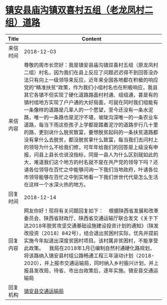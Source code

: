 # <a href="http://www.shangluo.gov.cn/zmhd/ldxxxx.jsp?urltype=leadermail.LeaderMailContentUrl&wbtreeid=1112&leadermailid=5049">镇安县庙沟镇双喜村五组（老龙凤村二组）道路</a>
|Title|Content|
|:---:|---|
|来信时间|2018-12-03|
|来信内容|尊敬的周市长您好：我是镇安县庙沟镇双喜村五组（原龙凤村二组）村名，因为我们在县上反应了问题迟迟得不到回答没办法只有向上一级领导来反应，近年来全国各地都在积极的响应党的“精准扶贫”政策，作为我们小组村名也在积极响应，我县其它各镇不但实现了硬化道路路面村村通、组组通，甚是有的镇村组地方实现了户户通的大好局面，可就在同时我们组能有一条像样的道路是几辈人的一个愿望，至今还没有一条水泥路，唯一的一条路也是泥泞不堪，坡陡沟深唯一的一条农业车道路，每当下雨这些孩子上学都是踏着泥泞的道路步行几十里的路，更别说什么脱贫致富，要想脱贫起码的一条扶贫道路都没有拿什么去脱贫，都没脱贫拿什么致富，每当我们去问村上的领导为什么不给我们修，可年年给我们的回答是上级没有申报，问县上县长也说没指标，同是一县人为什么区别就如此的大，难道我们这个地方的村名就不是在共产党的领导下吗？还请各位领导在百忙之中能够问询一下我们当地政府，叶请各位市领导能够在百忙之中到实地看一下我们世世代代是怎么生活在这样一个水深火热的地方。|
|回复时间|2018-12-14|
|回复内容|网友你好！现将有关问题回复如下：    根据陕西省发展和改革委员会、陕西省财政厅、陕西省交通运输厅联合发文《关于下达2018年脱贫攻坚交通基础设施建设投资计划的通知》（陕发改投资〔2018〕842号），结合退出贫困村实际，优先并提前实施今年拟退出深度贫困村项目。该村属非贫困村，不能享受此政策。    我局在2018年1月已编制自然村通硬化路规划，将该路纳入镇安县村组公路畅通工程三年滚动计划（2018-2020），并上报市交通运输局，同时纳入乡村振兴计划，并上报县发改局，待省、市出台政策后，逐年实施。镇安县交通运输局|
|回复机构|<a href="../../categories/agencies/镇安县交通运输局.md">镇安县交通运输局</a>|